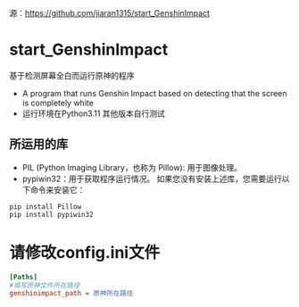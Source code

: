 源：https://github.com/jiaran1315/start_GenshinImpact

# start_GenshinImpact
基于检测屏幕全白而运行原神的程序
* A program that runs Genshin Impact based on detecting that the screen is completely white
* 运行环境在Python3.11  其他版本自行测试


## 所运用的库
* PIL (Python Imaging Library，也称为 Pillow): 用于图像处理。
* pypiwin32：用于获取程序运行情况。
如果您没有安装上述库，您需要运行以下命令来安装它：
```pip
pip install Pillow
pip install pypiwin32
```

# 请修改config.ini文件
```ini
[Paths]
#填写原神文件所在路径
genshinimpact_path = 原神所在路径
```
